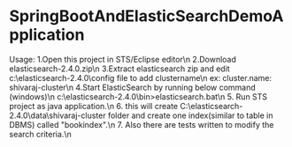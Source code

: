 # SpringBootAndElasticSearchDemoApplication

Usage:
1.Open this project in STS/Eclipse editor\n
2.Download elasticsearch-2.4.0.zip\n 
3.Extract elasticsearch zip and edit c:\elasticsearch-2.4.0\config file to add clustername\n
  ex: cluster.name: shivaraj-cluster\n
4.Start ElasticSearch by running below command (windows)\n
   c:\elasticsearch-2.4.0\bin>elasticsearch.bat\n
5. Run STS project as java application.\n
6. this will create C:\elasticsearch-2.4.0\data\shivaraj-cluster folder and create one index(similar to table in DBMS) called "bookindex".\n
7. Also there are tests written to modify the search criteria.\n
